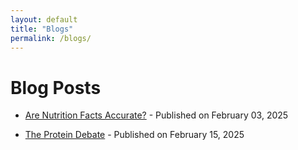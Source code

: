 ```yaml
---
layout: default
title: "Blogs"
permalink: /blogs/
---
```


# Blog Posts

- [Are Nutrition Facts Accurate?](/_posts/2025-02-03-are-nutrition-facts-accurate.md/) - Published on February 03, 2025
  
- [The Protein Debate](/_posts/2025-02-15-the-protein-debate.md/) - Published on February 15, 2025



